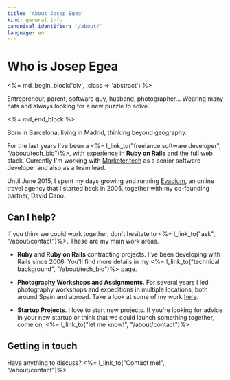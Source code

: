 ```yaml
---
title: 'About Josep Egea'
kind: general_info
canonical_identifier: '/about/'
language: en
---
```


# Who is Josep Egea

<%= md_begin_block('div', :class => 'abstract') %>

Entrepreneur, parent, software guy, husband, photographer... Wearing many hats and always looking for a new puzzle to solve.

<%= md_end_block %>

Born in Barcelona, living in Madrid, thinking beyond geography. 

For the last years I've been a <%= l_link_to("freelance software
developer", "/about/tech_bio")%>, with experience in **Ruby on Rails**
and the full web stack. Currently I'm working with [Marketer.tech](https://marketer.tech) as a senior software developer and also as a team lead.

Until June 2015, I spent my days growing and running [Evadium](http://www.evadium.com), an online travel agency that I started back in 2005, together with my co-founding partner, David Cano.

## Can I help?

If you think we could work together, don't hesitate to <%= l_link_to("ask", "/about/contact")%>. These are my main work areas.

*	**Ruby** and **Ruby on Rails** contracting projects. I've been developing with Rails since 2006. You'll find more details in my <%= l_link_to("technical background", "/about/tech_bio")%> page.

*	**Photography Workshops and Assignments**. For several years I led photography workshops and expeditions in multiple locations, both around Spain and abroad. Take a look at some of my work [here](https://www.flickr.com/photos/evadium/).

*	**Startup Projects**. I love to start new projects. If you're looking for advice in your new startup or think that we could launch something together, come on, <%= l_link_to("let me know!", "/about/contact")%>

## Getting in touch

Have anything to discuss? <%= l_link_to("Contact me!", "/about/contact")%>

